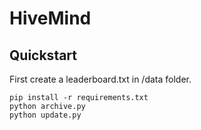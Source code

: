 # HiveMind

## Quickstart

First create a leaderboard.txt in /data folder. 

```
pip install -r requirements.txt
python archive.py
python update.py
```

